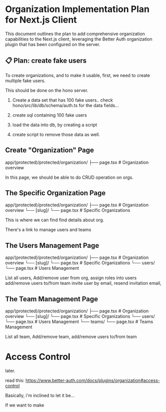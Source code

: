 # Organization Implementation Plan for Next.js Client

This document outlines the plan to add comprehensive organization capabilities to the Next.js client, leveraging the Better Auth organization plugin that has been configured on the server.

## 📋 Plan: create fake users

To create organizations, and to make it usable, first, we need to create multiple fake users.

This should be done on the hono server.

1. Create a data set that has 100 fake users..
    check hono/src/lib/db/schema/auth.ts
    for the data fields...

2. create sql containing 100 fake users

3. load the data into db, by creating a script

4. create script to remove those data as well.


## Create "Organization" Page 

app/(protected)/protected/organization/
├── page.tsx                    # Organization overview

In this page, we should be able to do CRUD operation on orgs.

## The Specific Organization Page 

app/(protected)/protected/organization/
├── page.tsx                    # Organization overview
└── [slug]/
    └── page.tsx                # Specific Organizations

This is where we can find find details about org.

There's a link to manage users and teams

## The Users Management Page 

app/(protected)/protected/organization/
├── page.tsx                    # Organization overview
└── [slug]/
    └── page.tsx                # Specific Organizations
    └── users/
        └── page.tsx            # Users Management


List all users, Add/remove user from org,
assign roles into users
add/remove users to/from team
invite user by email,
resend invitation email,


## The Team Management Page 

app/(protected)/protected/organization/
├── page.tsx                    # Organization overview
└── [slug]/
    └── page.tsx                # Specific Organizations
    └── users/
        └── page.tsx            # Users Management
    └── teams/
        └── page.tsx            # Teams Management


List all team, Add/remove team,
add/remove users to/from team

# Access Control

later.

read this: https://www.better-auth.com/docs/plugins/organization#access-control

Basically, i'm inclined to let it be...

If we want to make 